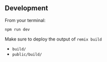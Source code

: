 
## Development

From your terminal:

```sh
npm run dev
```



Make sure to deploy the output of `remix build`

- `build/`
- `public/build/`
